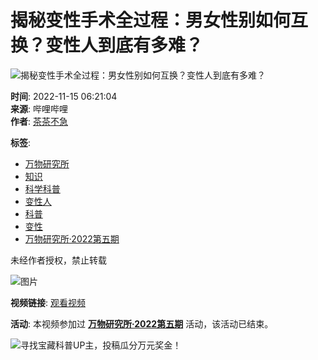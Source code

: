 # 揭秘变性手术全过程：男女性别如何互换？变性人到底有多难？

![揭秘变性手术全过程：男女性别如何互换？变性人到底有多难？](//i1.hdslb.com/bfs/archive/c9c69245fce615377f489fa225a8b55e185d5282.jpg@518w_290h_1c_!web-video-share-cover.webp)

**时间**: 2022-11-15 06:21:04  
**来源**: 哔哩哔哩  
**作者**: [茶茶不急](//space.bilibili.com/1322966135)  

**标签**: 
- [万物研究所](https://m.bilibili.com/topic-detail?topic_id=11463&topic_name=%E4%B8%87%E7%89%A9%E7%A0%94%E7%A9%B6%E6%89%80&spm_id_from=333.788.top.function_card.click)
- [知识](//www.bilibili.com/v/knowledge/)
- [科学科普](//www.bilibili.com/v/knowledge/science)
- [变性人](//search.bilibili.com/all?keyword=%E5%8F%98%E6%80%A7%E4%BA%BA&from_source=video_tag)
- [科普](//search.bilibili.com/all?keyword=%E7%A7%91%E6%99%AE&from_source=video_tag)
- [变性](//search.bilibili.com/all?keyword=%E5%8F%98%E6%80%A7&from_source=video_tag)
- [万物研究所·2022第五期](//search.bilibili.com/all?keyword=%E4%B8%87%E7%89%A9%E7%A0%94%E7%A9%B6%E6%89%80%C2%B72022%E7%AC%AC%E4%BA%94%E6%9C%9F&from_source=video_tag)

未经作者授权，禁止转载

![图片](//i2.hdslb.com/bfs/face/cb8366ed44185d3fa2c19deede940eb42c3f0cef.jpg@96w.webp)

**视频链接**: [观看视频](https://www.bilibili.com/video/BV1kp4y1P7F2)

**活动**: 本视频参加过 **[万物研究所·2022第五期](https://m.bilibili.com/topic-detail?topic_id=11463&topic_name=%E4%B8%87%E7%89%A9%E7%A0%94%E7%A9%B6%E6%89%80&spm_id_from=333.788.top.function_card.click)** 活动，该活动已结束。

![寻找宝藏科普UP主，投稿瓜分万元奖金！](//i0.hdslb.com/bfs/activity-plat/52738bf04260501be1b7939b5fe76ee1800e37d5.jpg@640w_200h_!web-video-activity-cover.webp)
<!-- tcd_original_link https://www.bilibili.com/video/BV1Q24y12757/ -->
